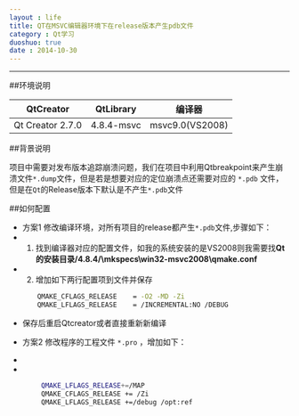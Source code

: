 ```yaml
---
layout : life
title: QT在MSVC编辑器环境下在release版本产生pdb文件
category : Qt学习
duoshuo: true
date : 2014-10-30
---
```


******

##环境说明

|QtCreator|QtLibrary|编译器|
|:-------:|:-------:|:---:|
|Qt Creator 2.7.0|4.8.4-msvc|msvc9.0(VS2008)|

<!-- more -->

##背景说明

>
项目中需要对发布版本追踪崩溃问题，我们在项目中利用Qtbreakpoint来产生崩溃文件```*.dump```文件，但是若是想要对应的定位崩溃点还需要对应的 ```*.pdb``` 文件，但是在```Qt```的Release版本下默认是不产生```*.pdb```文件

##如何配置

* 方案1 修改编译环境，对所有项目的release都产生```*.pdb```文件,步骤如下：
 * 1. 找到编译器对应的配置文件，如我的系统安装的是VS2008则我需要找**Qt的安装目录/4.8.4/\mkspecs\win32-msvc2008\qmake.conf**
 * 2. 增加如下两行配置项到文件并保存
 
 ```sh
        QMAKE_CFLAGS_RELEASE    = -O2 -MD -Zi
        QMAKE_LFLAGS_RELEASE    = /INCREMENTAL:NO /DEBUG
 ```
 
 * 保存后重启Qtcreator或者直接重新新编译

* 方案2 修改程序的工程文件 ```*.pro``` ，增加如下：
 *
  *
```sh
        QMAKE_LFLAGS_RELEASE+=/MAP
        QMAKE_CFLAGS_RELEASE += /Zi
        QMAKE_LFLAGS_RELEASE +=/debug /opt:ref
```